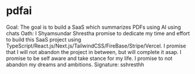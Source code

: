 # pdfai

Goal: The goal is to build a SaaS which summarizes PDFs using AI using chats
Oath: I Shyamsundar Shrestha promise to dedicate my time and effort to build this SaaS project using TypeScript/React.js/Next.js/TailwindCSS/FireBase/Stripe/Vercel. I promise that I will not abandon the project in between, but will complete it asap. I promise to be self aware and take stance for my life. I promise to not abandon my dreams and ambitions.
Signature: sshresthh
